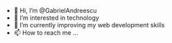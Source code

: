 - 👋 Hi, I’m @GabrielAndreescu
- 👀 I’m interested in technology
- 🌱 I’m currently improving my web development skills
- 📫 How to reach me ...

<!---
GabrielAndreescu/GabrielAndreescu is a ✨ special ✨ repository because its `README.md` (this file) appears on your GitHub profile.
You can click the Preview link to take a look at your changes.
--->
